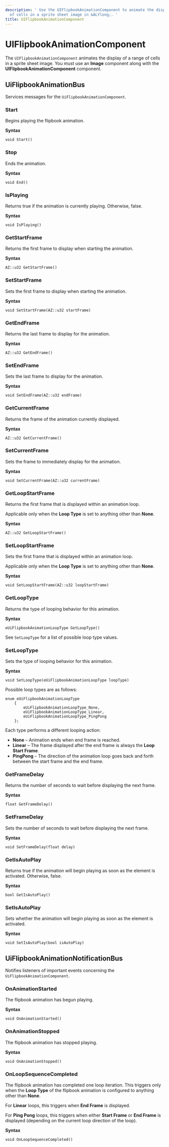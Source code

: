 ```yaml
---
description: ' Use the UIFlipbookAnimationComponent to animate the display of a range
  of cells in a sprite sheet image in &ALYlong;. '
title: UIFlipbookAnimationComponent
---
```

# UIFlipbookAnimationComponent<a name="lua-scripting-ces-api-ui-uiflipbookanimationcomponent"></a>

The `UIFlipbookAnimationComponent` animates the display of a range of cells in a sprite sheet image\. You must use an **Image** component along with the **UIFlipbookAnimationComponent** component\.

## UiFlipbookAnimationBus<a name="lua-scripting-ces-api-ui-uiflipbookanimationcomponent-uiflipbookanimationbus"></a>

Services messages for the `UiFlipbookAnimationComponent`\.

### Start<a name="lua-scripting-ces-api-ui-uiflipbookanimationcomponent-uiflipbookanimationbus-start"></a>

Begins playing the flipbook animation\.

**Syntax**

```
void Start()
```

### Stop<a name="lua-scripting-ces-api-ui-uiflipbookanimationcomponent-uiflipbookanimationbus-stop"></a>

Ends the animation\.

**Syntax**

```
void End()
```

### IsPlaying<a name="lua-scripting-ces-api-ui-uiflipbookanimationcomponent-uiflipbookanimationbus-isplaying"></a>

Returns true if the animation is currently playing\. Otherwise, false\.

**Syntax**

```
void IsPlaying()
```

### GetStartFrame<a name="lua-scripting-ces-api-ui-uiflipbookanimationcomponent-uiflipbookanimationbus-getstartframe"></a>

Returns the first frame to display when starting the animation\.

**Syntax**

```
AZ::u32 GetStartFrame()
```

### SetStartFrame<a name="lua-scripting-ces-api-ui-uiflipbookanimationcomponent-uiflipbookanimationbus-setstartframe"></a>

Sets the first frame to display when starting the animation\.

**Syntax**

```
void SetStartFrame(AZ::u32 startFrame)
```

### GetEndFrame<a name="lua-scripting-ces-api-ui-uiflipbookanimationcomponent-uiflipbookanimationbus-getendframe"></a>

Returns the last frame to display for the animation\.

**Syntax**

```
AZ::u32 GetEndFrame()
```

### SetEndFrame<a name="lua-scripting-ces-api-ui-uiflipbookanimationcomponent-uiflipbookanimationbus-setendframe"></a>

Sets the last frame to display for the animation\.

**Syntax**

```
void SetEndFrame(AZ::u32 endFrame)
```

### GetCurrentFrame<a name="lua-scripting-ces-api-ui-uiflipbookanimationcomponent-uiflipbookanimationbus-getcurrentframe"></a>

Returns the frame of the animation currently displayed\.

**Syntax**

```
AZ::u32 GetCurrentFrame()
```

### SetCurrentFrame<a name="lua-scripting-ces-api-ui-uiflipbookanimationcomponent-uiflipbookanimationbus-setcurrentframe"></a>

Sets the frame to immediately display for the animation\.

**Syntax**

```
void SetCurrentFrame(AZ::u32 currentFrame)
```

### GetLoopStartFrame<a name="lua-scripting-ces-api-ui-uiflipbookanimationcomponent-uiflipbookanimationbus-getloopstartframe"></a>

Returns the first frame that is displayed within an animation loop\.

Applicable only when the **Loop Type** is set to anything other than **None**\. 

**Syntax**

```
AZ::u32 GetLoopStartFrame()
```

### SetLoopStartFrame<a name="lua-scripting-ces-api-ui-uiflipbookanimationcomponent-uiflipbookanimationbus-setloopstartframe"></a>

Sets the first frame that is displayed within an animation loop\.

Applicable only when the **Loop Type** is set to anything other than **None**\. 

**Syntax**

```
void SetLoopStartFrame(AZ::u32 loopStartFrame)
```

### GetLoopType<a name="lua-scripting-ces-api-ui-uiflipbookanimationcomponent-uiflipbookanimationbus-getlooptype"></a>

Returns the type of looping behavior for this animation\.

**Syntax**

```
eUiFlipbookAnimationLoopType GetLoopType()
```

See `SetLoopType` for a list of possible loop type values\.

### SetLoopType<a name="lua-scripting-ces-api-ui-uiflipbookanimationcomponent-uiflipbookanimationbus-setlooptype"></a>

Sets the type of looping behavior for this animation\.

**Syntax**

```
void SetLoopType(eUiFlipbookAnimationLoopType loopType)
```

Possible loop types are as follows:

```
enum eUiFlipbookAnimationLoopType
    {
        eUiFlipbookAnimationLoopType_None,
        eUiFlipbookAnimationLoopType_Linear,
        eUiFlipbookAnimationLoopType_PingPong
    };
```

Each type performs a different looping action:
+ **None** – Animation ends when end frame is reached\.
+ **Linear** – The frame displayed after the end frame is always the **Loop Start Frame**\.
+ **PingPong** – The direction of the animation loop goes back and forth between the start frame and the end frame\.

### GetFrameDelay<a name="lua-scripting-ces-api-ui-uiflipbookanimationcomponent-uiflipbookanimationbus-getframedelay"></a>

Returns the number of seconds to wait before displaying the next frame\.

**Syntax**

```
float GetFrameDelay()
```

### SetFrameDelay<a name="lua-scripting-ces-api-ui-uiflipbookanimationcomponent-uiflipbookanimationbus-setframedelay"></a>

Sets the number of seconds to wait before displaying the next frame\.

**Syntax**

```
void SetFrameDelay(float delay)
```

### GetIsAutoPlay<a name="lua-scripting-ces-api-ui-uiflipbookanimationcomponent-uiflipbookanimationbus-getisautoplay"></a>

Returns true if the animation will begin playing as soon as the element is activated\. Otherwise, false\.

**Syntax**

```
bool GetIsAutoPlay()
```

### SetIsAutoPlay<a name="lua-scripting-ces-api-ui-uiflipbookanimationcomponent-uiflipbookanimationbus-setisautoplay"></a>

Sets whether the animation will begin playing as soon as the element is activated\.

**Syntax**

```
void SetIsAutoPlay(bool isAutoPlay)
```

## UiFlipbookAnimationNotificationBus<a name="lua-scripting-ces-api-ui-uiflipbookanimationcomponent-uiflipbookanimationnotificationbus"></a>

Notifies listeners of important events concerning the `UiFlipbookAnimationComponent`\.

### OnAnimationStarted<a name="lua-scripting-ces-api-ui-uiflipbookanimationcomponent-uiflipbookanimationnotificationbus-onanimationstarted"></a>

The flipbook animation has begun playing\.

**Syntax**

```
void OnAnimationStarted()
```

### OnAnimationStopped<a name="lua-scripting-ces-api-ui-uiflipbookanimationcomponent-uiflipbookanimationnotificationbus-onanimationstopped"></a>

The flipbook animation has stopped playing\.

**Syntax**

```
void OnAnimationStopped()
```

### OnLoopSequenceCompleted<a name="lua-scripting-ces-api-ui-uiflipbookanimationcomponent-uiflipbookanimationnotificationbus-onloopsequencecompleted"></a>

The flipbook animation has completed one loop iteration\. This triggers only when the **Loop Type** of the flipbook animation is configured to anything other than **None**\.

For **Linear** loops, this triggers when **End Frame** is displayed\.

For **Ping Pong** loops, this triggers when either **Start Frame** or **End Frame** is displayed \(depending on the current loop direction of the loop\)\.

**Syntax**

```
void OnLoopSequenceCompleted()
```